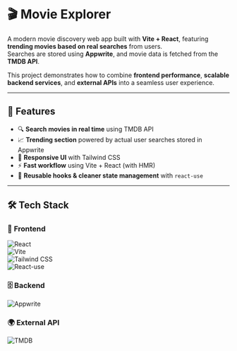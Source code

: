 # 🎬 **Movie Explorer**

A modern movie discovery web app built with **Vite + React**, featuring **trending movies based on real searches** from users.  
Searches are stored using **Appwrite**, and movie data is fetched from the **TMDB API**.  

This project demonstrates how to combine **frontend performance**, **scalable backend services**, and **external APIs** into a seamless user experience.  

---

## 🚀 **Features**

- 🔍 **Search movies in real time** using TMDB API  
- 📈 **Trending section** powered by actual user searches stored in Appwrite  
- 🎨 **Responsive UI** with Tailwind CSS  
- ⚡ **Fast workflow** using Vite + React (with HMR)  
- 🧩 **Reusable hooks & cleaner state management** with `react-use`  

---

## 🛠️ **Tech Stack**

### 🎨 **Frontend**
![React](https://img.shields.io/badge/React-20232A?style=for-the-badge&logo=react&logoColor=61DAFB)  
![Vite](https://img.shields.io/badge/Vite-646CFF?style=for-the-badge&logo=vite&logoColor=white)  
![Tailwind CSS](https://img.shields.io/badge/TailwindCSS-06B6D4?style=for-the-badge&logo=tailwindcss&logoColor=white)  
![React-use](https://img.shields.io/badge/React--use-000000?style=for-the-badge&logo=react&logoColor=white)  

### 🗄️ **Backend**
![Appwrite](https://img.shields.io/badge/Appwrite-F02E65?style=for-the-badge&logo=appwrite&logoColor=white)  

### 🌍 **External API**
![TMDB](https://img.shields.io/badge/TMDB-01D277?style=for-the-badge&logo=tmdb&logoColor=white)  
